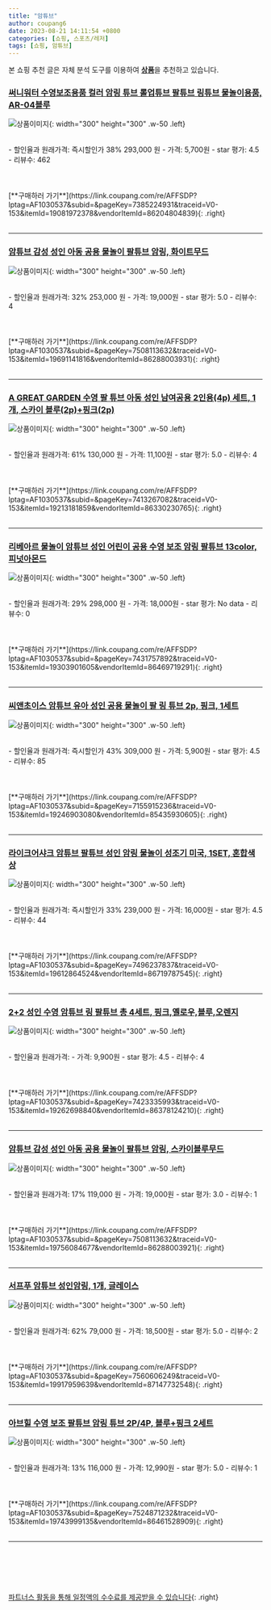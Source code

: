 ```yaml
---
title: "암튜브"
author: coupang6
date: 2023-08-21 14:11:54 +0800
categories: [쇼핑, 스포츠/레저]
tags: [쇼핑, 암튜브]
---
```


본 쇼핑 추천 글은 자체 분석 도구를 이용하여 [**상품**](https://link.coupang.com/a/bao1ui)을 추천하고 있습니다.

### [써니워터 수영보조용품 컬러 암링 튜브 롤업튜브 팔튜브 링튜브 물놀이용품, AR-04블루](https://link.coupang.com/re/AFFSDP?lptag=AF1030537&subid=&pageKey=7385224931&traceid=V0-153&itemId=19081972378&vendorItemId=86204804839)

![상품이미지](https://thumbnail9.coupangcdn.com/thumbnails/remote/230x230ex/image/vendor_inventory/7c6b/8f385ecd6daf6cfe357c022c172c51509d30d96616d8b2f55aa049d71674.jpg){: width="300" height="300" .w-50 .left}


<br>
- 할인율과 원래가격: 즉시할인가 38%  293,000   원
- 가격: 5,700원
- star 평가: 4.5
- 리뷰수: 462
<br>
<br>
<br>
<br>
[**구매하러 가기**](https://link.coupang.com/re/AFFSDP?lptag=AF1030537&subid=&pageKey=7385224931&traceid=V0-153&itemId=19081972378&vendorItemId=86204804839){: .right}
<br>
<br>

---

### [암튜브 감성 성인 아동 공용 물놀이 팔튜브 암링, 화이트무드](https://link.coupang.com/re/AFFSDP?lptag=AF1030537&subid=&pageKey=7508113632&traceid=V0-153&itemId=19691141816&vendorItemId=86288003931)

![상품이미지](https://thumbnail8.coupangcdn.com/thumbnails/remote/230x230ex/image/vendor_inventory/207d/42e4600b2ea3e071bc099dbfc93fd3d2548a86d6764ce5ee6fe5e6e7f6d8.jpg){: width="300" height="300" .w-50 .left}


<br>
- 할인율과 원래가격: 32%  253,000   원
- 가격: 19,000원
- star 평가: 5.0
- 리뷰수: 4
<br>
<br>
<br>
<br>
[**구매하러 가기**](https://link.coupang.com/re/AFFSDP?lptag=AF1030537&subid=&pageKey=7508113632&traceid=V0-153&itemId=19691141816&vendorItemId=86288003931){: .right}
<br>
<br>

---

### [A GREAT GARDEN 수영 팔 튜브 아동 성인 남여공용 2인용(4p) 세트, 1개, 스카이 블루(2p)+핑크(2p)](https://link.coupang.com/re/AFFSDP?lptag=AF1030537&subid=&pageKey=7413267082&traceid=V0-153&itemId=19213181859&vendorItemId=86330230765)

![상품이미지](https://thumbnail9.coupangcdn.com/thumbnails/remote/230x230ex/image/vendor_inventory/a613/0dbe1da124be24115f3e370ab435fbe8a98ff474b54d28f3223c3a472e7b.png){: width="300" height="300" .w-50 .left}


<br>
- 할인율과 원래가격: 61%  130,000   원
- 가격: 11,100원
- star 평가: 5.0
- 리뷰수: 4
<br>
<br>
<br>
<br>
[**구매하러 가기**](https://link.coupang.com/re/AFFSDP?lptag=AF1030537&subid=&pageKey=7413267082&traceid=V0-153&itemId=19213181859&vendorItemId=86330230765){: .right}
<br>
<br>

---

### [리베아르 물놀이 암튜브 성인 어린이 공용 수영 보조 암링 팔튜브 13color, 피넛아몬드](https://link.coupang.com/re/AFFSDP?lptag=AF1030537&subid=&pageKey=7431757892&traceid=V0-153&itemId=19303901605&vendorItemId=86469719291)

![상품이미지](https://thumbnail10.coupangcdn.com/thumbnails/remote/230x230ex/image/vendor_inventory/c8c6/a7db68738cd47e14c1ac9b1df7a79a5f4fd8c6ef4cef76db8ed0ce5ca925.jpg){: width="300" height="300" .w-50 .left}


<br>
- 할인율과 원래가격: 29%  298,000   원
- 가격: 18,000원
- star 평가: No data
- 리뷰수: 0
<br>
<br>
<br>
<br>
[**구매하러 가기**](https://link.coupang.com/re/AFFSDP?lptag=AF1030537&subid=&pageKey=7431757892&traceid=V0-153&itemId=19303901605&vendorItemId=86469719291){: .right}
<br>
<br>

---

### [씨앤초이스 암튜브 유아 성인 공용 물놀이 팔 링 튜브 2p, 핑크, 1세트](https://link.coupang.com/re/AFFSDP?lptag=AF1030537&subid=&pageKey=7155915236&traceid=V0-153&itemId=19246903080&vendorItemId=85435930605)

![상품이미지](https://thumbnail6.coupangcdn.com/thumbnails/remote/230x230ex/image/retail/images/4697984314691504-6a32dbc5-b3d6-46ba-a74f-9a48b61ea554.jpg){: width="300" height="300" .w-50 .left}


<br>
- 할인율과 원래가격: 즉시할인가 43%  309,000   원
- 가격: 5,900원
- star 평가: 4.5
- 리뷰수: 85
<br>
<br>
<br>
<br>
[**구매하러 가기**](https://link.coupang.com/re/AFFSDP?lptag=AF1030537&subid=&pageKey=7155915236&traceid=V0-153&itemId=19246903080&vendorItemId=85435930605){: .right}
<br>
<br>

---

### [라이크어샤크 암튜브 팔튜브 성인 암링 물놀이 성조기 미국, 1SET, 혼합색상](https://link.coupang.com/re/AFFSDP?lptag=AF1030537&subid=&pageKey=7496237837&traceid=V0-153&itemId=19612864524&vendorItemId=86719787545)

![상품이미지](https://thumbnail10.coupangcdn.com/thumbnails/remote/230x230ex/image/vendor_inventory/5b9f/e2149aab8711468f92ce5ca9339e755a7c83db4fc09950df9e57bf265508.png){: width="300" height="300" .w-50 .left}


<br>
- 할인율과 원래가격: 즉시할인가 33%  239,000   원
- 가격: 16,000원
- star 평가: 4.5
- 리뷰수: 44
<br>
<br>
<br>
<br>
[**구매하러 가기**](https://link.coupang.com/re/AFFSDP?lptag=AF1030537&subid=&pageKey=7496237837&traceid=V0-153&itemId=19612864524&vendorItemId=86719787545){: .right}
<br>
<br>

---

### [2+2 성인 수영 암튜브 링 팔튜브 총 4세트, 핑크,옐로우,블루,오렌지](https://link.coupang.com/re/AFFSDP?lptag=AF1030537&subid=&pageKey=7423335993&traceid=V0-153&itemId=19262698840&vendorItemId=86378124210)

![상품이미지](https://thumbnail6.coupangcdn.com/thumbnails/remote/230x230ex/image/vendor_inventory/e0b3/c0d650e97d98a2489271651d252b39a8ea29b12ea2abbd45e2598851e2b4.jpg){: width="300" height="300" .w-50 .left}


<br>
- 할인율과 원래가격: 
- 가격: 9,900원
- star 평가: 4.5
- 리뷰수: 4
<br>
<br>
<br>
<br>
[**구매하러 가기**](https://link.coupang.com/re/AFFSDP?lptag=AF1030537&subid=&pageKey=7423335993&traceid=V0-153&itemId=19262698840&vendorItemId=86378124210){: .right}
<br>
<br>

---

### [암튜브 감성 성인 아동 공용 물놀이 팔튜브 암링, 스카이블루무드](https://link.coupang.com/re/AFFSDP?lptag=AF1030537&subid=&pageKey=7508113632&traceid=V0-153&itemId=19756084677&vendorItemId=86288003921)

![상품이미지](https://thumbnail8.coupangcdn.com/thumbnails/remote/230x230ex/image/vendor_inventory/75a1/d3ba0c0e7c7f10e591abf47e4c056693a80299c4cf64be9444ea447f502e.png){: width="300" height="300" .w-50 .left}


<br>
- 할인율과 원래가격: 17%  119,000   원
- 가격: 19,000원
- star 평가: 3.0
- 리뷰수: 1
<br>
<br>
<br>
<br>
[**구매하러 가기**](https://link.coupang.com/re/AFFSDP?lptag=AF1030537&subid=&pageKey=7508113632&traceid=V0-153&itemId=19756084677&vendorItemId=86288003921){: .right}
<br>
<br>

---

### [서프푸 암튜브 성인암링, 1개, 글레이스](https://link.coupang.com/re/AFFSDP?lptag=AF1030537&subid=&pageKey=7560606249&traceid=V0-153&itemId=19917959639&vendorItemId=87147732548)

![상품이미지](https://thumbnail10.coupangcdn.com/thumbnails/remote/230x230ex/image/vendor_inventory/bd00/c3fc8227df3d57d61e8b6a595876c7da45209a321a6ab6cfc57b16f1d3b1.jpg){: width="300" height="300" .w-50 .left}


<br>
- 할인율과 원래가격: 62%  79,000   원
- 가격: 18,500원
- star 평가: 5.0
- 리뷰수: 2
<br>
<br>
<br>
<br>
[**구매하러 가기**](https://link.coupang.com/re/AFFSDP?lptag=AF1030537&subid=&pageKey=7560606249&traceid=V0-153&itemId=19917959639&vendorItemId=87147732548){: .right}
<br>
<br>

---

### [아브힐 수영 보조 팔튜브 암링 튜브 2P/4P, 블루+핑크 2세트](https://link.coupang.com/re/AFFSDP?lptag=AF1030537&subid=&pageKey=7524871232&traceid=V0-153&itemId=19743999135&vendorItemId=86461528909)

![상품이미지](https://thumbnail8.coupangcdn.com/thumbnails/remote/230x230ex/image/vendor_inventory/0513/188ed7425b3ee70671ccd045a8876ecdecf864b71128329b231f12780ce5.jpg){: width="300" height="300" .w-50 .left}


<br>
- 할인율과 원래가격: 13%  116,000   원
- 가격: 12,990원
- star 평가: 5.0
- 리뷰수: 1
<br>
<br>
<br>
<br>
[**구매하러 가기**](https://link.coupang.com/re/AFFSDP?lptag=AF1030537&subid=&pageKey=7524871232&traceid=V0-153&itemId=19743999135&vendorItemId=86461528909){: .right}
<br>
<br>

---
<br><br><br><br><br> [파트너스 활동을 통해 일정액의 수수료를 제공받을 수 있습니다](https://link.coupang.com/a/bao1ui){: .right}